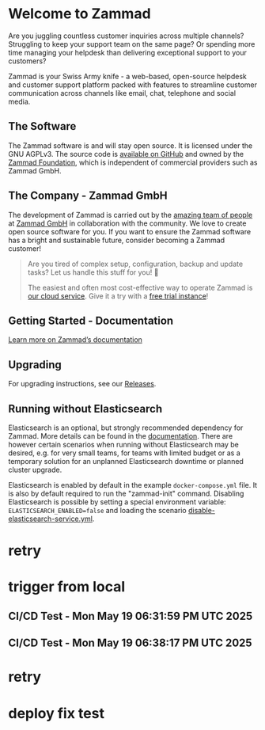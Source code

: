 # Welcome to Zammad

Are you juggling countless customer inquiries across multiple channels?
Struggling to keep your support team on the same page?
Or spending more time managing your helpdesk than delivering exceptional support to your customers?

Zammad is your Swiss Army knife - a web-based, open-source helpdesk and customer support platform
packed with features to streamline customer communication across channels like email, chat, telephone and social media.

## The Software

The Zammad software is and will stay open source. It is licensed under the GNU AGPLv3.
The source code is [available on GitHub](https://github.com/zammad/zammad) and owned by
the [Zammad Foundation](https://zammad-foundation.org/), which is independent of commercial
providers such as Zammad GmbH.

## The Company - Zammad GmbH

The development of Zammad is carried out by the [amazing team of people](https://zammad.com/en/company)
at [Zammad GmbH](https://zammad.com/) in collaboration with the community.
We love to create open source software for you. If you want to ensure the Zammad software
has a bright and sustainable future, consider becoming a Zammad customer!

> Are you tired of complex setup, configuration, backup and update tasks? Let us handle this stuff for you! 🚀
>
> The easiest and often most cost-effective way to operate Zammad is [our cloud service](https://zammad.com/en/pricing).
> Give it a try with a [free trial instance](https://zammad.com/en/getting-started)!

## Getting Started - Documentation

[Learn more on Zammad’s documentation](https://docs.zammad.org/en/latest/install/docker-compose.html)

## Upgrading

For upgrading instructions, see our [Releases](https://github.com/zammad/zammad-docker-compose/releases).

## Running without Elasticsearch

Elasticsearch is an optional, but strongly recommended dependency for Zammad. More details can be found in the [documentation](https://docs.zammad.org/en/latest/prerequisites/software.html#elasticsearch-optional). There are however certain scenarios when running without Elasticsearch may be desired, e.g. for very small teams, for teams with limited budget or as a temporary solution for an unplanned Elasticsearch downtime or planned cluster upgrade.

Elasticsearch is enabled by default in the example `docker-compose.yml` file. It is also by default required to run the "zammad-init" command. Disabling Elasticsearch is possible by setting a special environment variable: `ELASTICSEARCH_ENABLED=false` and loading
the scenario [disable-elasticsearch-service.yml](scenarios/disable-elasticsearch-service.yml).
# retry
# trigger from local
## CI/CD Test - Mon May 19 06:31:59 PM UTC 2025
## CI/CD Test - Mon May 19 06:38:17 PM UTC 2025
# retry
# deploy fix test
